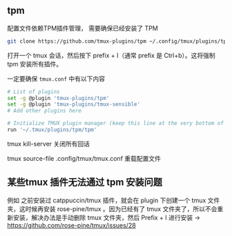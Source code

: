 ## tpm

配置文件依赖TPM插件管理， 需要确保已经安装了 TPM

```sh
git clone https://github.com/tmux-plugins/tpm ~/.config/tmux/plugins/tpm
```

打开一个 tmux 会话，然后按下 prefix + I（通常 prefix 是 Ctrl+b）。这将强制 tpm 安装所有插件。

一定要确保 `tmux.conf` 中有以下内容

```sh
# List of plugins
set -g @plugin 'tmux-plugins/tpm'
set -g @plugin 'tmux-plugins/tmux-sensible'
# Add other plugins here

# Initialize TMUX plugin manager (keep this line at the very bottom of tmux.conf)
run '~/.tmux/plugins/tpm/tpm'
```

tmux kill-server 关闭所有回话

tmux source-file .config/tmux/tmux.conf 重载配置文件

## 某些tmux 插件无法通过 tpm 安装问题

例如 之前安装过 catppuccin/tmux 插件，就会在 plugin 下创建一个 tmux 文件夹，这时候再安装 rose-pine/tmux 。因为已经有了 tmux 文件夹了，所以不会重新安装，解决办法是手动删除 tmux 文件夹，然后 Prefix + I 进行安装 -> https://github.com/rose-pine/tmux/issues/28


